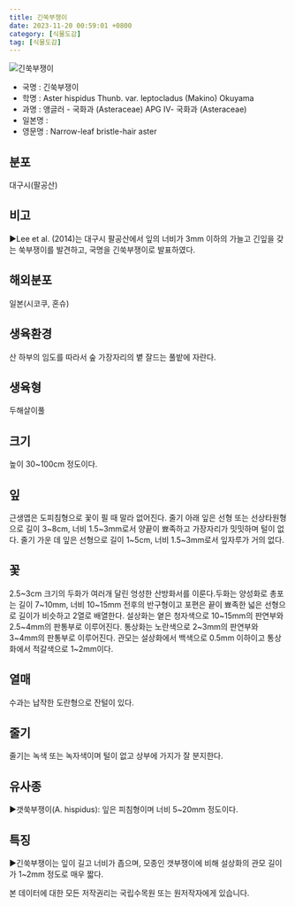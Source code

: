 ```yaml
---
title: 긴쑥부쟁이
date: 2023-11-20 00:59:01 +0800
category: [식물도감]
tag: [식물도감]
---
```




![긴쑥부쟁이](/fileUpload/plants/basic/Compositae/Aster/1001703/1001703_20200520164344006files_th2.jpg)
- 국명 : 긴쑥부쟁이
- 학명 : Aster hispidus Thunb. var. leptocladus (Makino) Okuyama
- 과명 : 앵글러 - 국화과 (Asteraceae) APG Ⅳ- 국화과 (Asteraceae)
- 일본명 : 
- 영문명 : Narrow-leaf bristle-hair aster


## 분포
대구시(팔공산)
## 비고
▶Lee et al. (2014)는 대구시 팔공산에서 잎의 너비가 3mm 이하의 가늘고 긴잎을 갖는 쑥부쟁이를 발견하고, 국명을 긴쑥부쟁이로 발표하였다.
## 해외분포
일본(시코쿠, 혼슈)
## 생육환경
산 하부의 임도를 따라서 숲 가장자리의 볕 잘드는 풀밭에 자란다.
## 생육형
두해살이풀
## 크기
높이 30~100cm 정도이다.
## 잎
근생엽은 도피침형으로 꽃이 필 때 말라 없어진다. 줄기 아래 잎은 선형 또는 선상타원형으로 길이 3~8cm, 너비 1.5~3mm로서 양끝이 뾰족하고 가장자리가 밋밋하며 털이 없다. 줄기 가운 데 잎은 선형으로 길이 1~5cm, 너비 1.5~3mm로서 잎자루가 거의 없다.
## 꽃
2.5~3cm 크기의 두화가 여러개 달린 엉성한 산방화서를 이룬다.두화는 양성화로 총포는 길이 7~10mm, 너비 10~15mm 전후의 반구형이고 포편은 끝이 뾰족한 넓은 선형으로 길이가 비슷하고 2열로 배열한다. 설상화는 옅은 청자색으로 10~15mm의 판연부와 2.5~4mm의 판통부로 이루어진다. 통상화는 노란색으로 2~3mm의 판연부와 3~4mm의 판통부로 이루어진다. 관모는 설상화에서 백색으로 0.5mm 이하이고 통상화에서 적갈색으로 1~2mm이다.
## 열매
수과는 납작한 도란형으로 잔털이 있다.
## 줄기
줄기는 녹색 또는 녹자색이며 털이 없고 상부에 가지가 잘 분지한다.
## 유사종
▶갯쑥부쟁이(A. hispidus): 잎은 피침형이며 너비 5~20mm 정도이다.
## 특징
▶긴쑥부쟁이는 잎이 길고 너비가 좁으며, 모종인 갯부쟁이에 비해 설상화의 관모 길이가 1~2mm 정도로 매우 짧다.






본 데이터에 대한 모든 저작권리는 국립수목원 또는 원저작자에게 있습니다.
